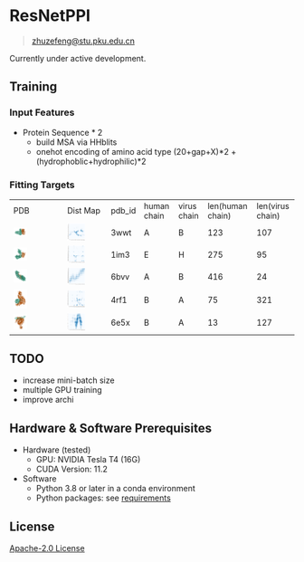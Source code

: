 # ResNetPPI

> zhuzefeng@stu.pku.edu.cn

Currently under active development.

## Training

### Input Features

* Protein Sequence * 2
  * build MSA via HHblits
  * onehot encoding of amino acid type (20+gap+X)\*2 + (hydrophoblic+hydrophilic)\*2

### Fitting Targets

<table>
<tr>
    <td>
      PDB
    </td>
    <td>
      Dist Map
    </td>
    <td>
      pdb_id
    </td>
    <td>
      human chain
    </td>
    <td>
      virus chain
    </td>
    <td>
      len(human chain)
    </td>
    <td>
      len(virus chain)
    </td>
  </tr>
  <tr>
    <td>
      <img src="./figs/3WWT_A_B.png" width=30%>
    </td>
    <td>
      <img src="./figs/3wwt.A.B.label_dist6d12.png" width=50%>
    </td>
    <td>
      3wwt
    </td>
    <td>
      A
    </td>
    <td>
      B
    </td>
    <td>
      123
    </td>
    <td>
      107
    </td>
  </tr>
 <tr>
    <td>
      <img src="./figs/1IM3_E_H.png" width=30%>
    </td>
    <td>
      <img src="./figs/1im3.E.H.label_dist6d12.png" width=50%>
    </td>
    <td>
      1im3
    </td>
    <td>
      E
    </td>
    <td>
      H
    </td>
    <td>
      275
    </td>
    <td>
      95
    </td>
  </tr>
  <tr>
    <td>
      <img src="./figs/6BVV_A_B.png" width=30%>
    </td>
    <td>
      <img src="./figs/6bvv.A.B.label_dist6d12.png" width=50%>
    </td>
    <td>
      6bvv
    </td>
    <td>
      A
    </td>
    <td>
      B
    </td>
    <td>
      416
    </td>
    <td>
      24
    </td>
  </tr>
  <tr>
    <td>
      <img src="./figs/4RF1_B_A.png" width=30%>
    </td>
    <td>
      <img src="./figs/4rf1.B.A.label_dist6d12.png" width=50%>
    </td>
    <td>
      4rf1
    </td>
    <td>
      B
    </td>
    <td>
      A
    </td>
    <td>
      75
    </td>
    <td>
      321
    </td>
  </tr>
  <tr>
    <td>
      <img src="./figs/6E5X_B_A.png" width=30%>
    </td>
    <td>
      <img src="./figs/6e5x.B.A.label_dist6d12.png" width=50%>
    </td>
    <td>
      6e5x
    </td>
    <td>
      B
    </td>
    <td>
      A
    </td>
    <td>
      13
    </td>
    <td>
      127
    </td>
  </tr>
</table>

## TODO

* increase mini-batch size
* multiple GPU training
* improve archi

## Hardware & Software Prerequisites

* Hardware (tested)
  * GPU: NVIDIA Tesla T4 (16G)
  * CUDA Version: 11.2
* Software
  * Python 3.8 or later in a conda environment
  * Python packages: see [requirements](requirements.txt)

## License

[Apache-2.0 License](LICENSE)
